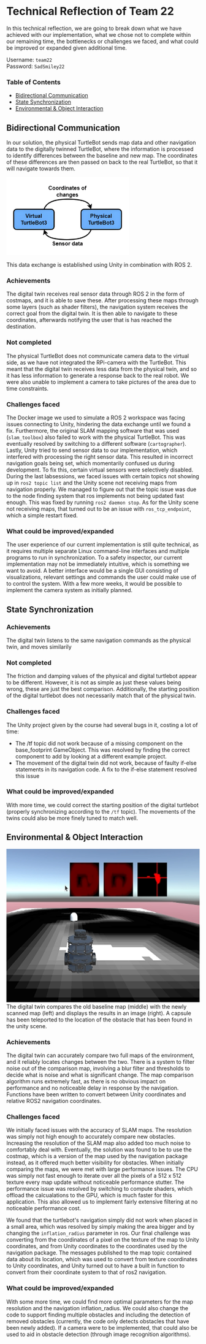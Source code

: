 # Technical Reflection of Team 22
In this technical reflection, we are going to break down what we have achieved with our implementation, 
what we chose not to complete within our remaining time, the bottlenecks or challenges we faced, 
and what could be improved or expanded given additional time.

Username: `team22` \
Password: `SadSmiley22`

### Table of Contents
- [Bidirectional Communication](#bidirectional-communication)
- [State Synchronization](#state-synchronization)
- [Environmental & Object Interaction](#environmental--object-interaction)

## Bidirectional Communication
In our solution, the physical TurtleBot sends map data and other navigation data to the digitally twinned TurtleBot,
where the information is processed to identify differences between the baseline and new map. 
The coordinates of these differences are then passed on back to the real TurtleBot, so that it will navigate towards them.

<img src="simplified bidirectional comm outlined.png" width="320" height="203" />

This data exchange is established using Unity in combination with ROS 2.

### Achievements
The digital twin receives real sensor data through ROS 2 in the form of costmaps, and it is able to save these.
After processing these maps through some layers (such as shader filters), the navigation system receives the correct goal from the digital twin.
It is then able to navigate to these coordinates, afterwards notifying the user that is has reached the destination.

### Not completed
The physical TurtleBot does not communicate camera data to the virtual side, as we have not integrated the RPi-camera with the TurtleBot.
This meant that the digital twin receives less data from the physical twin, and so it has less information to generate a response back to the real robot.
We were also unable to implement a camera to take pictures of the area due to time constraints.

### Challenges faced
The Docker image we used to simulate a ROS 2 workspace was facing issues connecting to Unity, hindering the data exchange until we found a fix.
Furthermore, the original SLAM mapping software that was used (`slam_toolbox`) also failed to work with the physical TurtleBot.
This was eventually resolved by switching to a different software (`cartographer`).
Lastly, Unity tried to send sensor data to our implementation, which interfered with processing the right sensor data.
This resulted in incorrect navigation goals being set, which momentarily confused us during development. To fix this, certain virtual sensors were selectively disabled.
During the last labsessions, we faced issues with certain topics not showing up in `ros2 topic list` and the Unity scene not receiving maps from navigation properly.
We managed to figure out that the topic issue was due to the node finding system that ros implements not being updated fast enough. This was fixed by running `ros2 daemon stop`.
As for the Unity scene not receiving maps, that turned out to be an issue with `ros_tcp_endpoint`, which a simple restart fixed.

### What could be improved/expanded
The user experience of our current implementation is still quite technical, 
as it requires multiple separate Linux command-line interfaces and multiple programs to run in synchronization.
To a safety inspector, our current implementation may not be immediately intuitive, which is something we want to avoid.
A better interface would be a single GUI consisting of visualizations, relevant settings and commands the user could make use of to control the system.
With a few more weeks, it would be possible to implement the camera system as initially planned.


## State Synchronization
### Achievements
The digital twin listens to the same navigation commands as the physical twin, and moves similarily

### Not completed 
The friction and damping values of the physical and digital turtlebot appear to be different. 
However, it is not as simple as just these values being wrong, these are just the best comparison.
Additionally, the starting position of the digital turtlebot does not necessarily match that of the physical twin.

### Challenges faced 
The Unity project given by the course had several bugs in it, costing a lot of time: 
  - The /tf topic did not work because of a missing component on the base_footprint GameObject.
        This was resolved by finding the correct component to add by looking at a different example project.
  - The movement of the digital twin did not work, because of faulty if-else statements in its navigation code.
        A fix to the if-else statement resolved this issue
    
### What could be improved/expanded
With more time, we could correct the starting position of the digital turtlebot (properly synchronizing according to the `/tf` topic).
The movements of the twins could also be more finely tuned to match well.

## Environmental & Object Interaction
<img src="map_comparison.png" width="640" height="400" />
The digital twin compares the old baseline map (middle) with the newly scanned map (left) and displays the results in an image (right).
A capsule has been teleported to the location of the obstacle that has been found in the unity scene.

### Achievements
The digital twin can accurately compare two full maps of the environment, and it reliably locates changes between the two.
There is a system to filter noise out of the comparison map, involving a blur filter and thresholds to decide what is noise and what is significant change. 
The map comparison algorithm runs extremely fast, as there is no obvious impact on performance and no noticeable delay in response by the navigation.
Functions have been written to convert between Unity coordinates and relative ROS2 navigation coordinates.

### Challenges faced
We initially faced issues with the accuracy of SLAM maps. The resolution was simply not high enough to accurately compare new obstacles. Increasing the resolution of the SLAM map also added too much noise to comfortably deal with.
Eventually, the solution was found to be to use the costmap, which is a version of the map used by the navigation package instead, as it offered much better visibility for obstacles.
When initially comparing the maps, we were met with large performance issues. The CPU was simply not fast enough to iterate over all the pixels of a 512 x 512 texture every map update without noticeable performance stutter.
The performance issue was resolved by switching to compute shaders, which offload the calcualations to the GPU, which is much faster for this application. This also allowed us to implement fairly extensive filtering at no noticeable performance cost.

We found that the turtlebot's navigation simply did not work when placed in a small area, which was resolved by simply making the area bigger and by changing the `inflation_radius` parameter in ros.
Our final challenge was converting from the coordinates of a pixel on the texture of the map to Unity coordinates, and from Unity coordinates to the coordinates used by the navigation package.
The messages published to the map topic contained data about its location, which was used to convert from texture coordinates to Unity coordinates,
and Unity turned out to have a built in function to convert from their coordinate system to that of ros2 navigation.

### What could be improved/expanded
With some more time, we could find more optimal parameters for the map resolution and the navigation inflation_radius. We could also
change the code to support finding multiple obstacles and including the detection of removed obstacles (currently, the code only detects obstacles that have been newly added).
If a camera were to be implemented, that could also be used to aid in obstacle detection (through image recognition algorithms).
